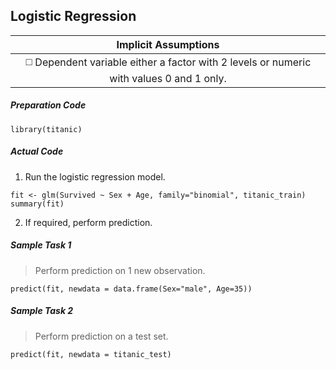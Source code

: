 ## Logistic Regression
| Implicit Assumptions |
| :---: |
| :white_medium_square: Dependent variable either a factor with 2 levels or numeric with values 0 and 1 only. |

##### Preparation Code
```
library(titanic)
```
##### Actual Code
1. Run the logistic regression model.
```
fit <- glm(Survived ~ Sex + Age, family="binomial", titanic_train)
summary(fit)
```
2. If required, perform prediction.
##### Sample Task 1
>Perform prediction on 1 new observation.
```
predict(fit, newdata = data.frame(Sex="male", Age=35))
```
##### Sample Task 2
>Perform prediction on a test set.
```
predict(fit, newdata = titanic_test)
```
